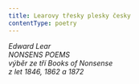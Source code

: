 ```yaml
---
title: Learovy třesky plesky česky
contentType: poetry
---
```


<section>

_Edward Lear  
NONSENS POEMS  
výběr ze tří Books of Nonsense  
z let 1846, 1862 a 1872_

</section>
